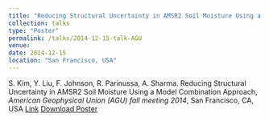 ```yaml
---
title: "Reducing Structural Uncertainty in AMSR2 Soil Moisture Using a Model Combination Approach"
collection: talks
type: "Poster"
permalink: /talks/2014-12-15-talk-AGU
venue: 
date: 2014-12-15 
location: "San Francisco, USA"
---
```


S. Kim, Y. Liu, F. Johnson, R. Parinussa, A. Sharma. Reducing Structural Uncertainty in AMSR2 Soil Moisture Using a Model Combination Approach, <i>American Geophysical Union (AGU) fall meeting 2014</i>, San Francisco, CA, USA
[Link](http://adsabs.harvard.edu/abs/2014AGUFM.H33F0883K)
[Download Poster](https://steelpl.github.io/files/AGU_2014_Kim.pdf)


